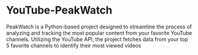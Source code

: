 # YouTube-PeakWatch
PeakWatch is a Python-based project designed to streamline the process of analyzing and tracking the most popular content from your favorite YouTube channels. Utilizing the YouTube API, the project fetches data from your top 5 favorite channels to identify their most viewed videos
